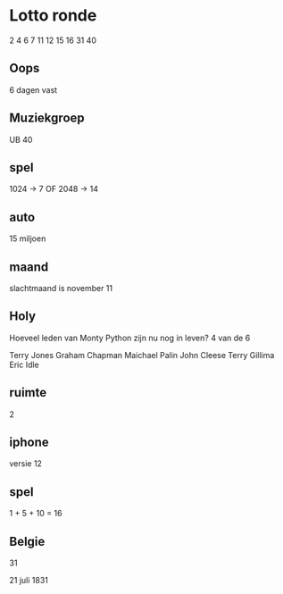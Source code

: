 # Lotto  ronde

2 4 6 7 11 12 15 16 31 40

## Oops

6 dagen vast

## Muziekgroep

UB 40

## spel

1024 -> 7
OF
2048 -> 14


## auto

15 miljoen

## maand

slachtmaand is november 
11

## Holy 

Hoeveel leden van Monty Python zijn nu nog in leven?
4 van de 6

Terry Jones
Graham Chapman
Maichael Palin
John Cleese
Terry Gillima
Eric Idle

## ruimte

2

## iphone

versie 
12

## spel

1 + 5 + 10 = 16

## Belgie

31

21 juli 1831

